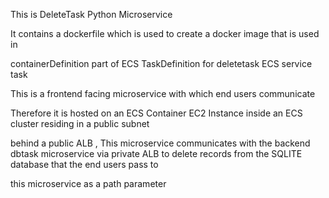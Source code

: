 This is DeleteTask Python Microservice

It contains a dockerfile which is used to create a docker image that is used in

containerDefinition part of ECS TaskDefinition for deletetask ECS service task

This is a frontend facing microservice with which end users communicate 

Therefore it is hosted on an ECS Container EC2 Instance inside an ECS cluster residing in a public subnet

behind a public ALB , This microservice communicates with the backend dbtask microservice via private ALB to delete records from the SQLITE database that the end users pass to 

this microservice as a path parameter 

